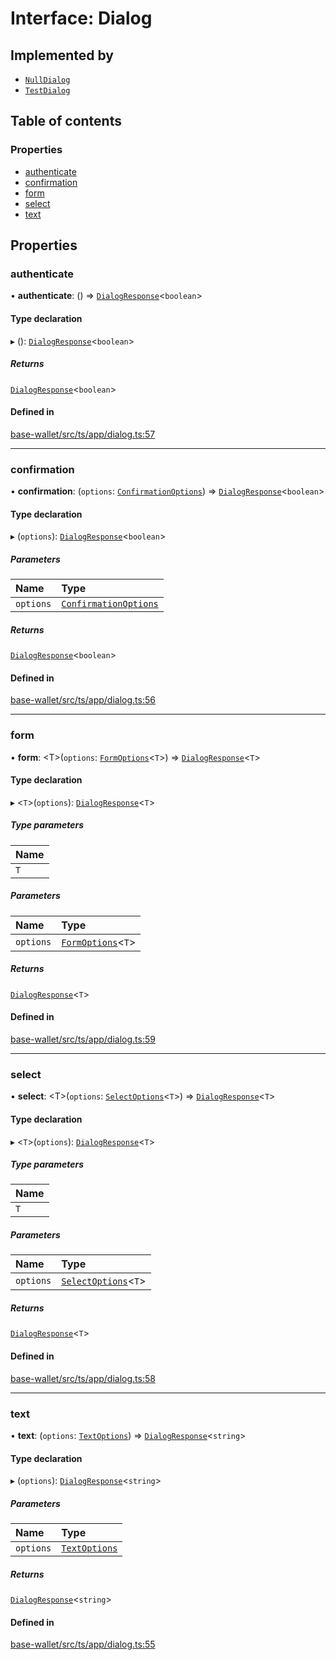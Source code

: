 # Interface: Dialog

## Implemented by

- [`NullDialog`](../classes/NullDialog.md)
- [`TestDialog`](../classes/TestDialog.md)

## Table of contents

### Properties

- [authenticate](Dialog.md#authenticate)
- [confirmation](Dialog.md#confirmation)
- [form](Dialog.md#form)
- [select](Dialog.md#select)
- [text](Dialog.md#text)

## Properties

### authenticate

• **authenticate**: () => [`DialogResponse`](../API.md#dialogresponse)<`boolean`\>

#### Type declaration

▸ (): [`DialogResponse`](../API.md#dialogresponse)<`boolean`\>

##### Returns

[`DialogResponse`](../API.md#dialogresponse)<`boolean`\>

#### Defined in

[base-wallet/src/ts/app/dialog.ts:57](https://gitlab.com/i3-market/code/wp3/t3.2/i3m-wallet-monorepo/-/blob/94408e5/packages/base-wallet/src/ts/app/dialog.ts#L57)

___

### confirmation

• **confirmation**: (`options`: [`ConfirmationOptions`](ConfirmationOptions.md)) => [`DialogResponse`](../API.md#dialogresponse)<`boolean`\>

#### Type declaration

▸ (`options`): [`DialogResponse`](../API.md#dialogresponse)<`boolean`\>

##### Parameters

| Name | Type |
| :------ | :------ |
| `options` | [`ConfirmationOptions`](ConfirmationOptions.md) |

##### Returns

[`DialogResponse`](../API.md#dialogresponse)<`boolean`\>

#### Defined in

[base-wallet/src/ts/app/dialog.ts:56](https://gitlab.com/i3-market/code/wp3/t3.2/i3m-wallet-monorepo/-/blob/94408e5/packages/base-wallet/src/ts/app/dialog.ts#L56)

___

### form

• **form**: <T\>(`options`: [`FormOptions`](FormOptions.md)<`T`\>) => [`DialogResponse`](../API.md#dialogresponse)<`T`\>

#### Type declaration

▸ <`T`\>(`options`): [`DialogResponse`](../API.md#dialogresponse)<`T`\>

##### Type parameters

| Name |
| :------ |
| `T` |

##### Parameters

| Name | Type |
| :------ | :------ |
| `options` | [`FormOptions`](FormOptions.md)<`T`\> |

##### Returns

[`DialogResponse`](../API.md#dialogresponse)<`T`\>

#### Defined in

[base-wallet/src/ts/app/dialog.ts:59](https://gitlab.com/i3-market/code/wp3/t3.2/i3m-wallet-monorepo/-/blob/94408e5/packages/base-wallet/src/ts/app/dialog.ts#L59)

___

### select

• **select**: <T\>(`options`: [`SelectOptions`](SelectOptions.md)<`T`\>) => [`DialogResponse`](../API.md#dialogresponse)<`T`\>

#### Type declaration

▸ <`T`\>(`options`): [`DialogResponse`](../API.md#dialogresponse)<`T`\>

##### Type parameters

| Name |
| :------ |
| `T` |

##### Parameters

| Name | Type |
| :------ | :------ |
| `options` | [`SelectOptions`](SelectOptions.md)<`T`\> |

##### Returns

[`DialogResponse`](../API.md#dialogresponse)<`T`\>

#### Defined in

[base-wallet/src/ts/app/dialog.ts:58](https://gitlab.com/i3-market/code/wp3/t3.2/i3m-wallet-monorepo/-/blob/94408e5/packages/base-wallet/src/ts/app/dialog.ts#L58)

___

### text

• **text**: (`options`: [`TextOptions`](TextOptions.md)) => [`DialogResponse`](../API.md#dialogresponse)<`string`\>

#### Type declaration

▸ (`options`): [`DialogResponse`](../API.md#dialogresponse)<`string`\>

##### Parameters

| Name | Type |
| :------ | :------ |
| `options` | [`TextOptions`](TextOptions.md) |

##### Returns

[`DialogResponse`](../API.md#dialogresponse)<`string`\>

#### Defined in

[base-wallet/src/ts/app/dialog.ts:55](https://gitlab.com/i3-market/code/wp3/t3.2/i3m-wallet-monorepo/-/blob/94408e5/packages/base-wallet/src/ts/app/dialog.ts#L55)
